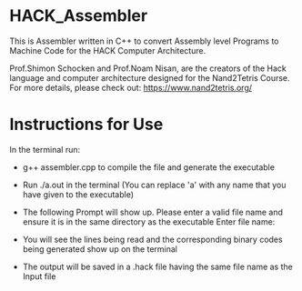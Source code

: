 # HACK_Assembler
This is Assembler written in C++ to convert Assembly level Programs to Machine Code for the HACK Computer Architecture.

Prof.Shimon Schocken and Prof.Noam Nisan, are the creators of the Hack language and computer architecture designed for the Nand2Tetris Course.
For more details, please check out: https://www.nand2tetris.org/

# Instructions for Use
In the terminal run:

- g++ assembler.cpp to compile the file and generate the executable

- Run ./a.out in the terminal (You can replace 'a' with any name that you have given to the executable)

- The following Prompt will show up. Please enter a valid file name and ensure it is in the same directory as the executable
  Enter file name:

- You will see the lines being read and the corresponding binary codes being generated show up on the terminal

- The output will be saved in a .hack file having the same file name as the Input file
